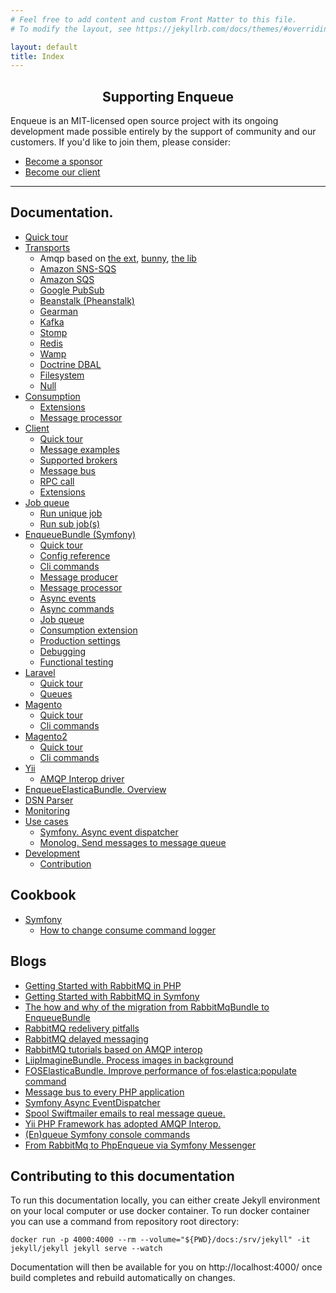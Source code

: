 ```yaml
---
# Feel free to add content and custom Front Matter to this file.
# To modify the layout, see https://jekyllrb.com/docs/themes/#overriding-theme-defaults

layout: default
title: Index
---
```


<h2 align="center">Supporting Enqueue</h2>

Enqueue is an MIT-licensed open source project with its ongoing development made possible entirely by the support of community and our customers. If you'd like to join them, please consider:

- [Become a sponsor](https://www.patreon.com/makasim)
- [Become our client](http://forma-pro.com/)

---

## Documentation.

* [Quick tour](quick_tour.md)
* [Transports](#transports)
    - Amqp based on [the ext](transport/amqp.md), [bunny](transport/amqp_bunny.md), [the lib](transport/amqp_lib.md)
    - [Amazon SNS-SQS](transport/snsqs.md)
    - [Amazon SQS](transport/sqs.md)
    - [Google PubSub](transport/gps.md)
    - [Beanstalk (Pheanstalk)](transport/pheanstalk.md)
    - [Gearman](transport/gearman.md)
    - [Kafka](transport/kafka.md)
    - [Stomp](transport/stomp.md)
    - [Redis](transport/redis.md)
    - [Wamp](transport/wamp.md)
    - [Doctrine DBAL](transport/dbal.md)
    - [Filesystem](transport/filesystem.md)
    - [Null](transport/null.md)
* [Consumption](#consumption)
    - [Extensions](consumption/extensions.md)
    - [Message processor](consumption/message_processor.md)
* [Client](#client)
    - [Quick tour](client/quick_tour.md)
    - [Message examples](client/message_examples.md)
    - [Supported brokers](client/supported_brokers.md)
    - [Message bus](client/message_bus.md)
    - [RPC call](client/rpc_call.md)
    - [Extensions](client/extensions.md)
* [Job queue](#job-queue)
    - [Run unique job](job_queue/run_unique_job.md)
    - [Run sub job(s)](job_queue/run_sub_job.md)
* [EnqueueBundle (Symfony)](bundle/index.md)
    - [Quick tour](bundle/quick_tour.md)
    - [Config reference](bundle/config_reference.md)
    - [Cli commands](bundle/cli_commands.md)
    - [Message producer](bundle/message_producer.md)
    - [Message processor](bundle/message_processor.md)
    - [Async events](bundle/async_events.md)
    - [Async commands](bundle/async_commands.md)
    - [Job queue](bundle/job_queue.md)
    - [Consumption extension](bundle/consumption_extension.md)
    - [Production settings](bundle/production_settings.md)
    - [Debugging](bundle/debugging.md)
    - [Functional testing](bundle/functional_testing.md)
* [Laravel](#laravel)
    - [Quick tour](laravel/quick_tour.md)
    - [Queues](laravel/queues.md)
* [Magento](#magento)
    - [Quick tour](magento/quick_tour.md)
    - [Cli commands](magento/cli_commands.md)
* [Magento2](#magento2)
    - [Quick tour](magento2/quick_tour.md)
    - [Cli commands](magento2/cli_commands.md)
* [Yii](#yii)
    - [AMQP Interop driver](yii/amqp_driver.md)
* [EnqueueElasticaBundle. Overview](elastica-bundle/overview.md)
* [DSN Parser](dsn.md)
* [Monitoring](monitoring.md)
* [Use cases](#use-cases)
    - [Symfony. Async event dispatcher](async_event_dispatcher/quick_tour.md)
    - [Monolog. Send messages to message queue](monolog/send-messages-to-mq.md)
* [Development](#development)
    - [Contribution](contribution.md)

## Cookbook

* [Symfony](#symfony-cookbook)
    - [How to change consume command logger](cookbook/symfony/how-to-change-consume-command-logger.md)

## Blogs

* [Getting Started with RabbitMQ in PHP](https://blog.forma-pro.com/getting-started-with-rabbitmq-in-php-84d331e20a66)
* [Getting Started with RabbitMQ in Symfony](https://blog.forma-pro.com/getting-started-with-rabbitmq-in-symfony-cb06e0b674f1)
* [The how and why of the migration from RabbitMqBundle to EnqueueBundle](https://blog.forma-pro.com/the-how-and-why-of-the-migration-from-rabbitmqbundle-to-enqueuebundle-6c4054135e2b)
* [RabbitMQ redelivery pitfalls](https://blog.forma-pro.com/rabbitmq-redelivery-pitfalls-440e0347f4e0)
* [RabbitMQ delayed messaging](https://blog.forma-pro.com/rabbitmq-delayed-messaging-da802e3a0aa9)
* [RabbitMQ tutorials based on AMQP interop](https://blog.forma-pro.com/rabbitmq-tutorials-based-on-amqp-interop-cf325d3b4912)
* [LiipImagineBundle. Process images in background](https://blog.forma-pro.com/liipimaginebundle-process-images-in-background-3838c0ed5234)
* [FOSElasticaBundle. Improve performance of fos:elastica:populate command](https://github.com/php-enqueue/enqueue-elastica-bundle)
* [Message bus to every PHP application](https://blog.forma-pro.com/message-bus-to-every-php-application-42a7d3fbb30b)
* [Symfony Async EventDispatcher](https://blog.forma-pro.com/symfony-async-eventdispatcher-d01055a255cf)
* [Spool Swiftmailer emails to real message queue.](https://blog.forma-pro.com/spool-swiftmailer-emails-to-real-message-queue-9ecb8b53b5de)
* [Yii PHP Framework has adopted AMQP Interop.](https://blog.forma-pro.com/yii-php-framework-has-adopted-amqp-interop-85ab47c9869f)
* [(En)queue Symfony console commands](http://tech.yappa.be/enqueue-symfony-console-commands)
* [From RabbitMq to PhpEnqueue via Symfony Messenger](https://medium.com/@stefanoalletti_40357/from-rabbitmq-to-phpenqueue-via-symfony-messenger-b8260d0e506c)

## Contributing to this documentation

To run this documentation locally, you can either create Jekyll environment on your local computer or use docker container.
To run docker container you can use a command from repository root directory:
```shell
docker run -p 4000:4000 --rm --volume="${PWD}/docs:/srv/jekyll" -it jekyll/jekyll jekyll serve --watch
```
Documentation will then be available for you on http://localhost:4000/ once build completes and rebuild automatically on changes.
